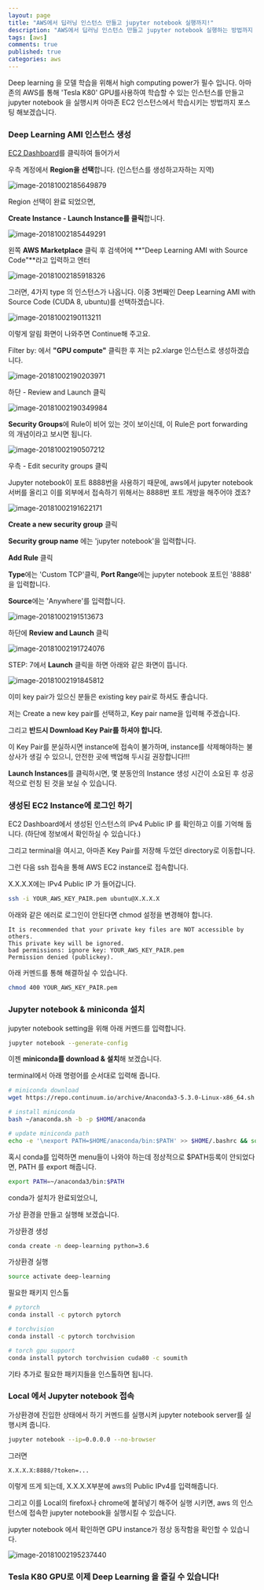 ```yaml
---
layout: page
title: "AWS에서 딥러닝 인스턴스 만들고 jupyter notebook 실행까지!"
description: "AWS에서 딥러닝 인스턴스 만들고 jupyter notebook 실행하는 방법까지 알아보겠습니다."
tags: [aws]
comments: true
published: true
categories: aws
---
```


Deep learning 을 모델 학습을 위해서 high computing power가 필수 입니다. 아마존의 AWS를 통해 'Tesla K80' GPU를사용하여 학습할 수 있는 인스턴스를 만들고 jupyter notebook 을 실행시켜 아마존 EC2 인스턴스에서 학습시키는 방법까지 포스팅 해보겠습니다.



### Deep Learning AMI 인스턴스 생성



[EC2 Dashboard](https://ap-northeast-2.console.aws.amazon.com/ec2/v2/home?region=ap-northeast-2#Home)를 클릭하여 들어가서 

우측 계정에서 **Region을 선택**합니다. (인스턴스를 생성하고자하는 지역)

![image-20181002185649879]({{site.baseurl}}/images/2018-10-02/image-20181002185649879.png)

Region 선택이 완료 되었으면,

**Create Instance - Launch Instance를 클릭**합니다.

![image-20181002185449291]({{site.baseurl}}/images/2018-10-02/image-20181002185449291.png)



왼쪽 **AWS Marketplace** 클릭 후 검색어에 **"Deep Learning AMI with Source Code"**라고 입력하고 엔터

![image-20181002185918326]({{site.baseurl}}/images/2018-10-02/image-20181002185918326.png)





그러면, 4가지 type 의 인스턴스가 나옵니다. 이중 3번째인 Deep Learning AMI with Source Code (CUDA 8, ubuntu)를 선택하겠습니다.

![image-20181002190113211]({{site.baseurl}}/images/2018-10-02/image-20181002190113211.png)

이렇게 알림 화면이 나와주면 Continue해 주고요.



Filter by: 에서 **"GPU compute"** 클릭한 후 저는 p2.xlarge 인스턴스로 생성하겠습니다.

![image-20181002190203971]({{site.baseurl}}/images/2018-10-02/image-20181002190203971.png)

하단 - Review and Launch 클릭

![image-20181002190349984]({{site.baseurl}}/images/2018-10-02/image-20181002190349984.png)



**Security Groups**에 Rule이 비어 있는 것이 보이신데, 이 Rule은 port forwarding 의 개념이라고 보시면 됩니다.

![image-20181002190507212]({{site.baseurl}}/images/2018-10-02/image-20181002190507212.png)

우측 - Edit security groups 클릭



Jupyter notebook이 포트 8888번을 사용하기 때문에, aws에서 jupyter notebook 서버를 올리고 이를 외부에서 접속하기 위해서는 8888번 포트 개방을 해주어야 겠죠?



![image-20181002191622171]({{site.baseurl}}/images/2018-10-02/image-20181002191622171.png)

**Create a new security group** 클릭

**Security group name** 에는 'jupyter notebook'을 입력합니다.



**Add Rule** 클릭

**Type**에는 'Custom TCP'클릭, **Port Range**에는 jupyter notebook 포트인 '8888' 을 입력합니다.

**Source**에는 'Anywhere'를 입력합니다.

![image-20181002191513673]({{site.baseurl}}/images/2018-10-02/image-20181002191513673.png)

하단에 **Review and Launch** 클릭



![image-20181002191724076]({{site.baseurl}}/images/2018-10-02/image-20181002191724076.png)

STEP: 7에서 **Launch** 클릭을 하면 아래와 같은 화면이 뜹니다.



![image-20181002191845812]({{site.baseurl}}/images/2018-10-02/image-20181002191845812.png)



이미 key pair가 있으신 분들은 existing key pair로 하셔도 좋습니다.

저는 Create a new key pair를 선택하고, Key pair name을 입력해 주겠습니다.

그리고 **반드시 Download Key Pair를 하셔야 합니다.**

이 Key Pair를 분실하시면 instance에 접속이 불가하며, instance를 삭제해야하는 불상사가 생길 수 있으니, 안전한 곳에 백업해 두시길 권장합니다!!!



**Launch Instances**를 클릭하시면, 몇 분동안의 Instance 생성 시간이 소요된 후 성공적으로 런칭 된 것을 보실 수 있습니다.



### 생성된 EC2 Instance에 로그인 하기



EC2 Dashboard에서 생성된 인스턴스의 IPv4 Public IP 를 확인하고 이를 기억해 둡니다. (하단에 정보에서 확인하실 수 있습니다.)



그리고 terminal을 여시고, 아마존 Key Pair를 저장해 두었던 directory로 이동합니다.

그런 다음 ssh 접속을 통해 AWS EC2 instance로 접속합니다.



X.X.X.X에는 IPv4 Public IP 가 들어갑니다.

```bash
ssh -i YOUR_AWS_KEY_PAIR.pem ubuntu@X.X.X.X
```



아래와 같은 에러로 로그인이 안된다면 chmod 설정을 변경해야 합니다.

```
It is recommended that your private key files are NOT accessible by others.
This private key will be ignored.
bad permissions: ignore key: YOUR_AWS_KEY_PAIR.pem
Permission denied (publickey).
```



아래 커멘드를 통해 해결하실 수 있습니다.

```bash
chmod 400 YOUR_AWS_KEY_PAIR.pem
```





### Jupyter notebook & miniconda 설치



jupyter notebook setting을 위해 아래 커멘드를 입력합니다.

```bash
jupyter notebook --generate-config
```



이젠 **miniconda를 download & 설치**해 보겠습니다.



terminal에서 아래 명령어를 순서대로 입력해 줍니다.

```bash
# miniconda download
wget https://repo.continuum.io/archive/Anaconda3-5.3.0-Linux-x86_64.sh -O ~/anaconda.sh

# install miniconda
bash ~/anaconda.sh -b -p $HOME/anaconda

# update miniconda path
echo -e '\nexport PATH=$HOME/anaconda/bin:$PATH' >> $HOME/.bashrc && source $HOME/.bashrc
```



혹시 conda를 입력하면 menu들이 나와야 하는데 정상적으로 $PATH등록이 안되었다면, PATH 를 export 해줍니다.

```bash
export PATH=~/anaconda3/bin:$PATH
```



conda가 설치가 완료되었으니,

가상 환경을 만들고 실행해 보겠습니다.



가상환경 생성

```bash
conda create -n deep-learning python=3.6
```



가상환경 실행

```bash
source activate deep-learning
```



필요한 패키지 인스톨

```bash
# pytorch
conda install -c pytorch pytorch

# torchvision
conda install -c pytorch torchvision

# torch gpu support
conda install pytorch torchvision cuda80 -c soumith
```



기타 추가로 필요한 패키지들을 인스톨하면 됩니다.





### Local 에서 Jupyter notebook 접속



가상환경에 진입한 상태에서 하기 커멘드를 실행시켜 jupyter notebook server를 실행시켜 줍니다.

```bash
jupyter notebook --ip=0.0.0.0 --no-browser
```



그러면

```
X.X.X.X:8888/?token=... 
```

이렇게 뜨게 되는데, X.X.X.X부분에 aws의 Public IPv4를 입력해줍니다.

그리고 이를 Local의 firefox나 chrome에 붙혀넣기 해주어 실행 시키면, aws 의 인스턴스에 접속한 jupyter notebook을 실행시킬 수 있습니다.



jupyter notebook 에서 확인하면 GPU instance가 정상 동작함을 확인할 수 있습니다.



![image-20181002195237440]({{site.baseurl}}/images/2018-10-02/image-20181002195237440.png)



### Tesla K80 GPU로 이제 Deep Learning 을 즐길 수 있습니다!

